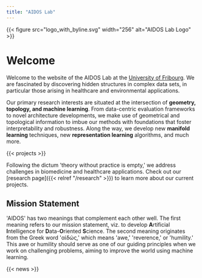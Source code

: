 ```yaml
---
title: "AIDOS Lab"
---
```


{{< figure src="logo_with_byline.svg" width="256" alt="AIDOS Lab Logo" >}}

# Welcome

Welcome to the website of the AIDOS Lab at the [University of
Fribourg](https://www.unifr.ch).
We are fascinated by
discovering hidden structures in complex data sets, in particular those
arising in healthcare and environmental applications.

Our primary research interests are situated at the intersection of
**geometry, topology, and machine learning**. From data-centric evaluation frameworks to novel architecture developments, we make use of geometrical and
topological information to imbue our methods with foundations that foster interpretability and robustness. Along the way, we develop new **manifold learning** techniques, new
**representation learning** algorithms, and much more.

{{< projects >}}

Following the dictum 'theory without practice is empty,' we
address challenges in biomedicine and healthcare
applications. Check out our [research page]({{< relref "/research" >}}) to learn more about our current projects.

## Mission Statement

'AIDOS' has two meanings that complement each other well. The first
meaning refers to our mission statement, viz. to develop **A**rtificial
**I**ntelligence for **D**ata-**O**riented **S**cience. The second
meaning originates from the Greek word 'αἰδώς,' which means 'awe,'
'reverence,' or 'humility.' This awe or humility should serve as one of
our guiding principles when we work on challenging problems, aiming to
improve the world using machine learning.

{{< news >}}
